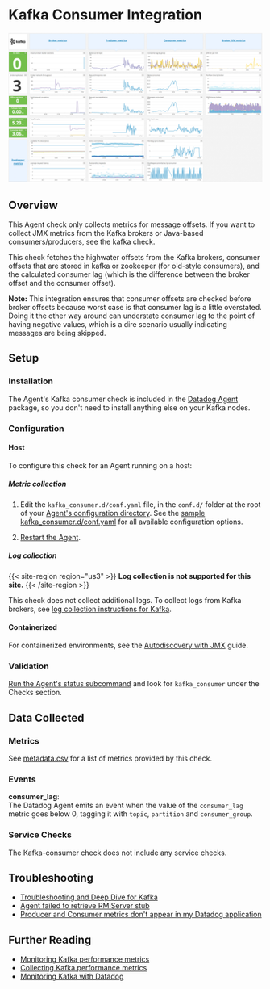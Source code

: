 # Kafka Consumer Integration

![Kafka Dashboard][111]

## Overview

This Agent check only collects metrics for message offsets. If you want to collect JMX metrics from the Kafka brokers or Java-based consumers/producers, see the kafka check.

This check fetches the highwater offsets from the Kafka brokers, consumer offsets that are stored in kafka or zookeeper (for old-style consumers), and the calculated consumer lag (which is the difference between the broker offset and the consumer offset).

**Note:** This integration ensures that consumer offsets are checked before broker offsets because worst case is that consumer lag is a little overstated. Doing it the other way around can understate consumer lag to the point of having negative values, which is a dire scenario usually indicating messages are being skipped.

## Setup

### Installation

The Agent's Kafka consumer check is included in the [Datadog Agent][112] package, so you don't need to install anything else on your Kafka nodes.

### Configuration

<!-- xxx tabs xxx -->
<!-- xxx tab "Host" xxx -->

#### Host

To configure this check for an Agent running on a host:

##### Metric collection

1. Edit the `kafka_consumer.d/conf.yaml` file, in the `conf.d/` folder at the root of your [Agent's configuration directory][114]. See the [sample kafka_consumer.d/conf.yaml][113] for all available configuration options.

2. [Restart the Agent][115].

##### Log collection

{{< site-region region="us3" >}}
**Log collection is not supported for this site.**
{{< /site-region >}}

This check does not collect additional logs. To collect logs from Kafka brokers, see [log collection instructions for Kafka][116].

<!-- xxz tab xxx -->
<!-- xxx tab "Containerized" xxx -->

#### Containerized

For containerized environments, see the [Autodiscovery with JMX][117] guide.

<!-- xxz tab xxx -->
<!-- xxz tabs xxx -->

### Validation

[Run the Agent's status subcommand][118] and look for `kafka_consumer` under the Checks section.

## Data Collected

### Metrics

See [metadata.csv][119] for a list of metrics provided by this check.

### Events

**consumer_lag**:<br>
The Datadog Agent emits an event when the value of the `consumer_lag` metric goes below 0, tagging it with `topic`, `partition` and `consumer_group`.

### Service Checks

The Kafka-consumer check does not include any service checks.

## Troubleshooting

- [Troubleshooting and Deep Dive for Kafka][1110]
- [Agent failed to retrieve RMIServer stub][1111]
- [Producer and Consumer metrics don't appear in my Datadog application][1112]

## Further Reading

- [Monitoring Kafka performance metrics][1113]
- [Collecting Kafka performance metrics][1114]
- [Monitoring Kafka with Datadog][1115]

[111]: https://raw.githubusercontent.com/DataDog/integrations-core/master/kafka_consumer/images/kafka_dashboard.png
[112]: https://app.datadoghq.com/account/settings#agent
[113]: https://github.com/DataDog/integrations-core/blob/master/kafka_consumer/datadog_checks/kafka_consumer/data/conf.yaml.example
[114]: https://docs.datadoghq.com/agent/guide/agent-configuration-files/#agent-configuration-directory
[115]: https://docs.datadoghq.com/agent/guide/agent-commands/#start-stop-and-restart-the-agent
[116]: https://docs.datadoghq.com/integrations/kafka/#log-collection
[117]: https://docs.datadoghq.com/agent/guide/autodiscovery-with-jmx/?tab=containerizedagent
[118]: https://docs.datadoghq.com/agent/guide/agent-commands/#agent-status-and-information
[119]: https://github.com/DataDog/integrations-core/blob/master/kafka_consumer/metadata.csv
[1110]: https://docs.datadoghq.com/integrations/faq/troubleshooting-and-deep-dive-for-kafka/
[1111]: https://docs.datadoghq.com/integrations/faq/agent-failed-to-retrieve-rmierver-stub/
[1112]: https://docs.datadoghq.com/integrations/faq/producer-and-consumer-metrics-don-t-appear-in-my-datadog-application/
[1113]: https://www.datadoghq.com/blog/monitoring-kafka-performance-metrics
[1114]: https://www.datadoghq.com/blog/collecting-kafka-performance-metrics
[1115]: https://www.datadoghq.com/blog/monitor-kafka-with-datadog
